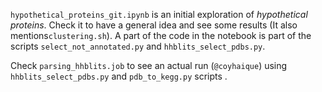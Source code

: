 `hypothetical_proteins_git.ipynb` is an initial exploration of *hypothetical proteins*. Check it to have a general idea  and see
some results (It also mentions`clustering.sh`). A part of the code in the notebook is part of the scripts `select_not_annotated.py` and `hhblits_select_pdbs.py`.


Check `parsing_hhblits.job` to see an actual run (`@coyhaique`) using `hhblits_select_pdbs.py` and `pdb_to_kegg.py` scripts .





